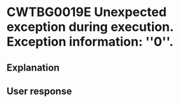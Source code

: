 # CWTBG0019E Unexpected exception during execution. Exception information: ''0''.

## Explanation

## User response